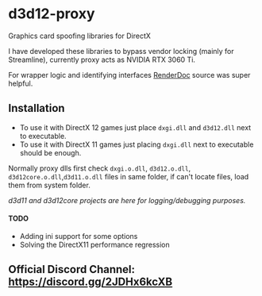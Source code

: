 # d3d12-proxy
Graphics card spoofing libraries for DirectX

I have developed these libraries to bypass vendor locking (mainly for Streamline), currently proxy acts as NVIDIA RTX 3060 Ti.

For wrapper logic and identifying interfaces [RenderDoc](https://github.com/baldurk/renderdoc) source was super helpful.

## Installation
* To use it with DirectX 12 games just place `dxgi.dll` and `d3d12.dll` next to executable.
* To use it with DirectX 11 games just placing `dxgi.dll` next to executable should be enough.

Normally proxy dlls first check `dxgi.o.dll`, `d3d12.o.dll`, `d3d12core.o.dll`,`d3d11.o.dll` files in same folder, if can't locate files, load them from system folder.

*d3d11 and d3d12core projects are here for logging/debugging purposes.*

#### TODO
* Adding ini support for some options 
* Solving the DirectX11 performance regression

## Official Discord Channel: https://discord.gg/2JDHx6kcXB
